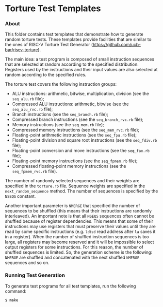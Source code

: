 Torture Test Templates
=============================

### About

This folder contains test templates that demonstrate how to generate random
torture tests. These templates provide facilities that are similar to the ones of
RISC-V Torture Test Generator (https://github.com/ucb-bar/riscv-torture).

The main idea: a test program is composed of small instruction sequences
that are selected at random according to the specified distribution.
Registers used by the instructions and their input values are also selected
at random according to the specified rules.

The torture test covers the following instruction groups:
- ALU instructions: arithmetic, bitwise, multiplication, division (see the `seq_alu.rb` file);
- Compressed ALU instructions: arithmetic, bitwise (see the `seq_alu_rvc.rb` file);
- Branch instructions (see the `seq_branch.rb` file);
- Compressed branch instructions (see the `seq_branch_rvc.rb` file);
- Memory instructions (see the `seq_mem.rb` file);
- Compressed memory instructions (see the `seq_mem_rvc.rb` file);
- Floating-point arithmetic instructions (see the `seq_fpu.rb` file);
- Floating-point division and square root instructions (see the `seq_fdiv.rb` file);
- Floating-point conversion and move instructions (see the `seq_fax.rb` file);
- Floating-point memory instructions (see the `seq_fpmem.rb` file);
- Compressed floating-point memory instructions (see the `seq_fpmem_rvc.rb` file).

The number of randomly selected sequences and their weights are specified
in the `torture.rb` file. Sequence weights are specified in the `next_random_sequence`
method. The number of sequences is specified by the `NSEQS` constant.

Another important parameter is `NMERGE` that specified the number of sequences
to be shuffled (this means that their instructions are randomly interleaved).
An important note is that all `NSEQS` sequences often cannot be shuffled because
of register dependencies. This means that some of their instructions may use
registers that must preserve their values until they are read by some specific
instructions (e.g. `ld`/`sd` read address after `la` saves it in a register).
When the number of shuffled instruction sequences is too large, all registers
may become reserved and it will be impossible to select output registers for
some instructions. For this reason, the number of shuffled sequences is limited.
So, the generation scheme is the following: `NMERGE` are shuffled and concatenated
with the next shuffled `NMERGE` sequences and so on.

### Running Test Generation

To generate test programs for all test templates, run the following command:

```
$ make
```
